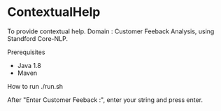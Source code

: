 # ContextualHelp
To provide contextual help. Domain : Customer Feeback Analysis, using Standford Core-NLP.

Prerequisites
* Java 1.8
* Maven 

How to run
./run.sh

After "Enter Customer Feeback :", enter your string and press enter. 

